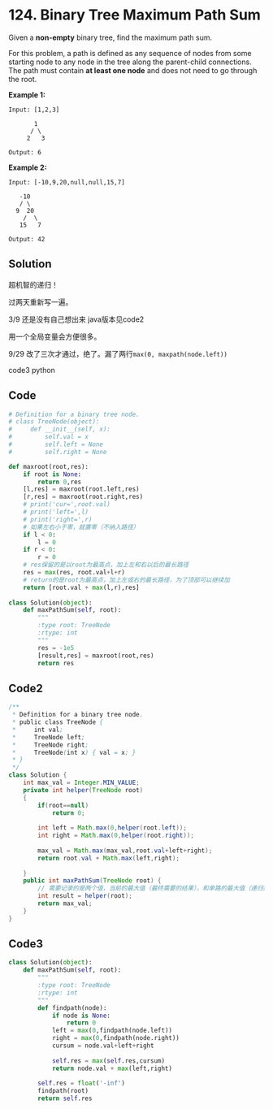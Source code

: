 # 124. Binary Tree Maximum Path Sum

Given a **non-empty** binary tree, find the maximum path sum.

For this problem, a path is defined as any sequence of nodes from some starting node to any node in the tree along the parent-child connections. The path must contain **at least one node** and does not need to go through the root.

**Example 1:**

```
Input: [1,2,3]

       1
      / \
     2   3

Output: 6
```

**Example 2:**

```
Input: [-10,9,20,null,null,15,7]

   -10
   / \
  9  20
    /  \
   15   7

Output: 42
```



## Solution

超机智的递归！

过两天重新写一遍。



3/9 还是没有自己想出来 java版本见code2

用一个全局变量会方便很多。



9/29 改了三次才通过，绝了。漏了两行``max(0, maxpath(node.left))``

code3 python



## Code

```python
# Definition for a binary tree node.
# class TreeNode(object):
#     def __init__(self, x):
#         self.val = x
#         self.left = None
#         self.right = None

def maxroot(root,res):
    if root is None:
        return 0,res
    [l,res] = maxroot(root.left,res)
    [r,res] = maxroot(root.right,res)
    # print('cur=',root.val)
    # print('left=',l)
    # print('right=',r)
    # 如果左右小于零，就置零（不纳入路径）
    if l < 0:
        l = 0
    if r < 0:
        r = 0
    # res保留的是以root为最高点，加上左和右以后的最长路径
    res = max(res, root.val+l+r)
    # return的是root为最高点，加上左或右的最长路径，为了顶部可以继续加
    return [root.val + max(l,r),res]
    
class Solution(object):
    def maxPathSum(self, root):
        """
        :type root: TreeNode
        :rtype: int
        """
        res = -1e5
        [result,res] = maxroot(root,res)
        return res
```



## Code2

```java
/**
 * Definition for a binary tree node.
 * public class TreeNode {
 *     int val;
 *     TreeNode left;
 *     TreeNode right;
 *     TreeNode(int x) { val = x; }
 * }
 */
class Solution {
    int max_val = Integer.MIN_VALUE;
    private int helper(TreeNode root)
    {
        if(root==null)
            return 0;
        
        int left = Math.max(0,helper(root.left));
        int right = Math.max(0,helper(root.right));
        
        max_val = Math.max(max_val,root.val+left+right);
        return root.val + Math.max(left,right);
        
    }
    public int maxPathSum(TreeNode root) {
        // 需要记录的是两个值，当前的最大值（最终需要的结果），和单路的最大值（递归需要的结果）
        int result = helper(root);
        return max_val;
    }
}
```



## Code3

```python
class Solution(object):
    def maxPathSum(self, root):
        """
        :type root: TreeNode
        :rtype: int
        """
        def findpath(node):
            if node is None:
                return 0
            left = max(0,findpath(node.left))
            right = max(0,findpath(node.right))
            cursum = node.val+left+right
                
            self.res = max(self.res,cursum)
            return node.val + max(left,right)
            
        self.res = float('-inf')
        findpath(root)
        return self.res
```

